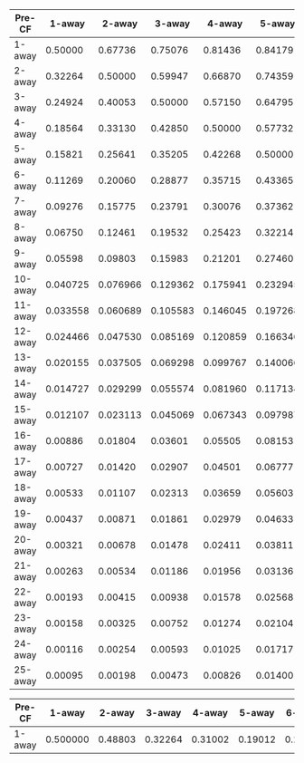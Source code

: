 | Pre-CF  | 1-away   | 2-away   | 3-away   | 4-away   | 5-away   | 6-away   | 7-away   | 8-away   | 9-away   | 10-away  | 11-away  | 12-away  | 13-away  | 14-away  | 15-away  | 16-away | 17-away | 18-away | 19-away | 20-away | 21-away | 22-away | 23-away | 24-away | 25-away |
| ------- | -------- | -------- | -------- | -------- | -------- | -------- | -------- | -------- | -------- | -------- | -------- | -------- | -------- | -------- | -------- | ------- | ------- | ------- | ------- | ------- | ------- | ------- | ------- | ------- | ------- |
| 1-away  | 0.50000  | 0.67736  | 0.75076  | 0.81436  | 0.84179  | 0.88731  | 0.90724  | 0.93250  | 0.94402  | 0.959275 | 0.966442 | 0.975534 | 0.979845 | 0.985273 | 0.987893 | 0.99114 | 0.99273 | 0.99467 | 0.99563 | 0.99679 | 0.99737 | 0.99807 | 0.99842 | 0.99884 | 0.99905 |
| 2-away  | 0.32264  | 0.50000  | 0.59947  | 0.66870  | 0.74359  | 0.79940  | 0.84225  | 0.87539  | 0.90197  | 0.923034 | 0.939311 | 0.952470 | 0.962495 | 0.970701 | 0.976887 | 0.98196 | 0.98580 | 0.98893 | 0.99129 | 0.99322 | 0.99466 | 0.99585 | 0.99675 | 0.99746 | 0.99802 |
| 3-away  | 0.24924  | 0.40053  | 0.50000  | 0.57150  | 0.64795  | 0.71123  | 0.76209  | 0.80468  | 0.84017  | 0.870638 | 0.894417 | 0.914831 | 0.930702 | 0.944426 | 0.954931 | 0.96399 | 0.97093 | 0.97687 | 0.98139 | 0.98522 | 0.98814 | 0.99062 | 0.99248 | 0.99407 | 0.99527 |
| 4-away  | 0.18564  | 0.33130  | 0.42850  | 0.50000  | 0.57732  | 0.64285  | 0.69924  | 0.74577  | 0.78799  | 0.824059 | 0.853955 | 0.879141 | 0.900233 | 0.918040 | 0.932657 | 0.94495 | 0.95499 | 0.96341 | 0.97021 | 0.97589 | 0.98044 | 0.98422 | 0.98726 | 0.98975 | 0.99174 |
| 5-away  | 0.15821  | 0.25641  | 0.35205  | 0.42268  | 0.50000  | 0.56635  | 0.62638  | 0.67786  | 0.72540  | 0.767055 | 0.802732 | 0.833654 | 0.859934 | 0.882866 | 0.902013 | 0.91847 | 0.93223 | 0.94397 | 0.95367 | 0.96189 | 0.96864 | 0.97432 | 0.97896 | 0.98283 | 0.98600 |
| 6-away  | 0.11269  | 0.20060  | 0.28877  | 0.35715  | 0.43365  | 0.50000  | 0.56261  | 0.61636  | 0.66787  | 0.713057 | 0.753427 | 0.788634 | 0.819569 | 0.846648 | 0.869999 | 0.89021 | 0.90756 | 0.92246 | 0.93508 | 0.94583 | 0.95488 | 0.96254 | 0.96894 | 0.97432 | 0.97879 |
| 7-away  | 0.09276  | 0.15775  | 0.23791  | 0.30076  | 0.37362  | 0.43739  | 0.50000  | 0.55480  | 0.60854  | 0.656283 | 0.700209 | 0.739054 | 0.774121 | 0.805203 | 0.832566 | 0.85659 | 0.87761 | 0.89591 | 0.91171 | 0.92535 | 0.93702 | 0.94703 | 0.95553 | 0.96276 | 0.96887 |
| 8-away  | 0.06750  | 0.12461  | 0.19532  | 0.25423  | 0.32214  | 0.38364  | 0.44520  | 0.50000  | 0.55442  | 0.603718 | 0.649899 | 0.691356 | 0.729447 | 0.763593 | 0.794397 | 0.82158 | 0.84578 | 0.86714 | 0.88589 | 0.90230 | 0.91658 | 0.92898 | 0.93968 | 0.94891 | 0.95682 |
| 9-away  | 0.05598  | 0.09803  | 0.15983  | 0.21201  | 0.27460  | 0.33213  | 0.39146  | 0.44558  | 0.50000  | 0.550196 | 0.597926 | 0.641481 | 0.682119 | 0.718927 | 0.752814 | 0.78301 | 0.81037 | 0.83483 | 0.85662 | 0.87591 | 0.89294 | 0.90791 | 0.92098 | 0.93240 | 0.94230 |
| 10-away | 0.040725 | 0.076966 | 0.129362 | 0.175941 | 0.232945 | 0.286943 | 0.343717 | 0.396282 | 0.449804 | 0.500000 | 0.548547 | 0.593459 | 0.635880 | 0.674830 | 0.711113 | 0.74371 | 0.77375 | 0.80093 | 0.82543 | 0.84741 | 0.86703 | 0.88448 | 0.89991 | 0.91353 | 0.92550 |
| 11-away | 0.033558 | 0.060689 | 0.105583 | 0.146045 | 0.197268 | 0.246573 | 0.299791 | 0.350101 | 0.402074 | 0.451453 | 0.500000 | 0.545552 | 0.589242 | 0.629736 | 0.667927 | 0.70303 | 0.73530 | 0.76494 | 0.79198 | 0.81648 | 0.83862 | 0.85849 | 0.87629 | 0.89214 | 0.90622 |
| 12-away | 0.024466 | 0.047530 | 0.085169 | 0.120859 | 0.166346 | 0.211366 | 0.260946 | 0.308644 | 0.358519 | 0.406541 | 0.454448 | 0.500000 | 0.544068 | 0.585701 | 0.625259 | 0.66178 | 0.69610 | 0.72778 | 0.75703 | 0.78381 | 0.80826 | 0.83044 | 0.85051 | 0.86856 | 0.88476 |
| 13-away | 0.020155 | 0.037505 | 0.069298 | 0.099767 | 0.140066 | 0.180431 | 0.225879 | 0.270553 | 0.317881 | 0.364120 | 0.410758 | 0.455932 | 0.500000 | 0.541943 | 0.582545 | 0.62036 | 0.65619 | 0.68966 | 0.72081 | 0.74963 | 0.77619 | 0.80054 | 0.82276 | 0.84295 | 0.86123 |
| 14-away | 0.014727 | 0.029299 | 0.055574 | 0.081960 | 0.117134 | 0.153352 | 0.194797 | 0.236407 | 0.281073 | 0.325170 | 0.370264 | 0.414299 | 0.458057 | 0.500000 | 0.540750 | 0.57942 | 0.61634 | 0.65117 | 0.68391 | 0.71448 | 0.74290 | 0.76917 | 0.79339 | 0.81559 | 0.83586 |
| 15-away | 0.012107 | 0.023113 | 0.045069 | 0.067343 | 0.097987 | 0.130001 | 0.167434 | 0.205603 | 0.247186 | 0.288887 | 0.332073 | 0.374741 | 0.417455 | 0.459250 | 0.500000 | 0.53916 | 0.57679 | 0.61261 | 0.64659 | 0.67859 | 0.70862 | 0.73664 | 0.76265 | 0.78669 | 0.80883 |
| 16-away | 0.00886  | 0.01804  | 0.03601  | 0.05505  | 0.08153  | 0.10979  | 0.14341  | 0.17842  | 0.21699  | 0.25629  | 0.29697  | 0.33822  | 0.37964  | 0.42058  | 0.46084  | 0.50000 | 0.53796 | 0.57441 | 0.60929 | 0.64241 | 0.67376 | 0.70323 | 0.73084 | 0.75657 | 0.78046 |
| 17-away | 0.00727  | 0.01420  | 0.02907  | 0.04501  | 0.06777  | 0.09244  | 0.12239  | 0.15422  | 0.18963  | 0.22625  | 0.26470  | 0.30390  | 0.34381  | 0.38366  | 0.42321  | 0.46204 | 0.50000 | 0.53676 | 0.57222 | 0.60618 | 0.63856 | 0.66925 | 0.69822 | 0.72542 | 0.75087 |
| 18-away | 0.00533  | 0.01107  | 0.02313  | 0.03659  | 0.05603  | 0.07754  | 0.10409  | 0.13286  | 0.16517  | 0.19907  | 0.23506  | 0.27222  | 0.31034  | 0.34883  | 0.38739  | 0.42559 | 0.46324 | 0.50000 | 0.53574 | 0.57023 | 0.60336 | 0.63501 | 0.66510 | 0.69356 | 0.72038 |
| 19-away | 0.00437  | 0.00871  | 0.01861  | 0.02979  | 0.04633  | 0.06492  | 0.08829  | 0.11411  | 0.14338  | 0.17457  | 0.20802  | 0.24297  | 0.27919  | 0.31609  | 0.35341  | 0.39071 | 0.42778 | 0.46426 | 0.50000 | 0.53475 | 0.56838 | 0.60073 | 0.63171 | 0.66122 | 0.68921 |
| 20-away | 0.00321  | 0.00678  | 0.01478  | 0.02411  | 0.03811  | 0.05417  | 0.07465  | 0.09770  | 0.12409  | 0.15259  | 0.18352  | 0.21619  | 0.25037  | 0.28552  | 0.32141  | 0.35759 | 0.39382 | 0.42977 | 0.46525 | 0.50000 | 0.53387 | 0.56667 | 0.59830 | 0.62864 | 0.65760 |
| 21-away | 0.00263  | 0.00534  | 0.01186  | 0.01956  | 0.03136  | 0.04512  | 0.06298  | 0.08342  | 0.10706  | 0.13297  | 0.16138  | 0.19174  | 0.22381  | 0.25710  | 0.29138  | 0.32624 | 0.36144 | 0.39664 | 0.43162 | 0.46613 | 0.50000 | 0.53303 | 0.56508 | 0.59603 | 0.62576 |
| 22-away | 0.00193  | 0.00415  | 0.00938  | 0.01578  | 0.02568  | 0.03746  | 0.05297  | 0.07102  | 0.09209  | 0.11552  | 0.14151  | 0.16956  | 0.19946  | 0.23083  | 0.26336  | 0.29677 | 0.33075 | 0.36499 | 0.39927 | 0.43333 | 0.46697 | 0.50000 | 0.53226 | 0.56360 | 0.59391 |
| 23-away | 0.00158  | 0.00325  | 0.00752  | 0.01274  | 0.02104  | 0.03106  | 0.04447  | 0.06032  | 0.07902  | 0.10009  | 0.12371  | 0.14949  | 0.17724  | 0.20661  | 0.23735  | 0.26916 | 0.30178 | 0.33490 | 0.36829 | 0.40170 | 0.43492 | 0.46774 | 0.50000 | 0.53153 | 0.56221 |
| 24-away | 0.00116  | 0.00254  | 0.00593  | 0.01025  | 0.01717  | 0.02568  | 0.03724  | 0.05109  | 0.06760  | 0.08647  | 0.10786  | 0.13144  | 0.15705  | 0.18441  | 0.21331  | 0.24343 | 0.27458 | 0.30644 | 0.33878 | 0.37136 | 0.40397 | 0.43640 | 0.46847 | 0.50000 | 0.53086 |
| 25-away | 0.00095  | 0.00198  | 0.00473  | 0.00826  | 0.01400  | 0.02121  | 0.03113  | 0.04318  | 0.05770  | 0.07450  | 0.09378  | 0.11524  | 0.13877  | 0.16414  | 0.19117  | 0.21954 | 0.24913 | 0.27962 | 0.31079 | 0.34240 | 0.37424 | 0.40609 | 0.43779 | 0.46914 | 0.50000 |

| Pre-CF | 1-away   | 2-away  | 3-away  | 4-away  | 5-away  | 6-away  | 7-away  | 8-away  | 9-away  | 10-away  | 11-away  | 12-away  | 13-away  | 14-away  | 15-away  | 16-away  | 17-away  | 18-away  | 19-away  | 20-away  | 21-away  | 22-away  | 23-away  | 24-away  | 25-away  |
| ------ | -------- | ------- | ------- | ------- | ------- | ------- | ------- | ------- | ------- | -------- | -------- | -------- | -------- | -------- | -------- | -------- | -------- | -------- | -------- | -------- | -------- | -------- | -------- | -------- | -------- |
| 1-away | 0.500000 | 0.48803 | 0.32264 | 0.31002 | 0.19012 | 0.18072 | 0.11559 | 0.10906 | 0.06953 | 0.065161 | 0.042069 | 0.039060 | 0.025371 | 0.023428 | 0.015304 | 0.014050 | 0.009240 | 0.008420 | 0.005560 | 0.005050 | 0.003360 | 0.003030 | 0.002030 | 0.001820 | 0.001230 | </row> |